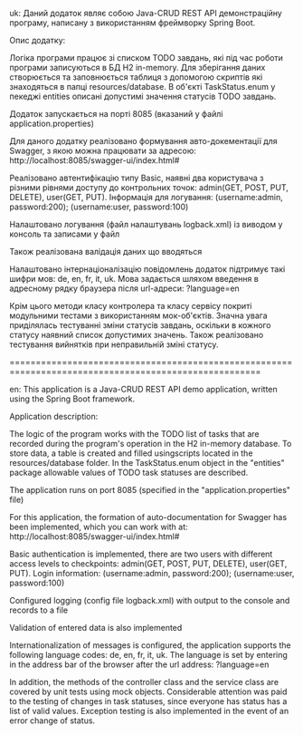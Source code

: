uk:
  Даний додаток являє собою Java-CRUD REST API демонстраційну програму, 
написану з використанням фреймворку Spring Boot.

Опис додатку:

  Логіка програми працює зі списком TODO завдань, які під час роботи програми записуються 
в БД H2 in-memory. Для зберігання даних створюється та заповнюється таблиця з допомогою 
скриптів які знаходяться в папці resources/database. В об'єкті TaskStatus.enum у пекеджі entities 
описані допустимі значення статусів TODO завдань.

  Додаток запускається на порті 8085 (вказаний у файлі application.properties)

  Для даного додатку реалізовано формування авто-докементації для Swagger, 
з якою можна працювати за адресою: http://localhost:8085/swagger-ui/index.html#

  Реалізовано автентифікацію типу Basic, наявні два користувача з різними рівнями доступу 
до контрольних точок: admin(GET, POST, PUT, DELETE), user(GET, PUT).
Інформація для логування: (username:admin, password:200); (username:user, password:100)

  Налаштовано логування (файл налаштувань logback.xml) із виводом у консоль та записами у файл

  Також реалізована валідація даних що вводяться

  Налаштовано інтернаціоналізацію повідомлень додаток підтримує такі шифри мов: de, en, fr, it, uk. 
Мова задається шляхом введення в адресному рядку браузера після url-адреси: ?language=en 

  Крім цього методи класу контролера та класу сервісу покриті модульними тестами з використанням 
мок-об'єктів. Значна увага приділялась тестуванні зміни статусів завдань, оскільки в кожного 
статусу наявний список допустимих значень. Також реалізовано тестування вийнятків при неправильній 
зміні статусу.

======================================================================================================

en:
 This application is a Java-CRUD REST API demo application,
written using the Spring Boot framework.

Application description:

  The logic of the program works with the TODO list of tasks that are recorded during the program's operation
in the H2 in-memory database. To store data, a table is created and filled usingscripts located in the 
resources/database folder. In the TaskStatus.enum object in the "entities" package allowable values ​​of TODO task 
statuses are described.

  The application runs on port 8085 (specified in the "application.properties" file)

  For this application, the formation of auto-documentation for Swagger has been implemented,
which you can work with at: http://localhost:8085/swagger-ui/index.html#

  Basic authentication is implemented, there are two users with different access levels
to checkpoints: admin(GET, POST, PUT, DELETE), user(GET, PUT).
Login information: (username:admin, password:200); (username:user, password:100)

  Configured logging (config file logback.xml) with output to the console and records to a file

  Validation of entered data is also implemented

  Internationalization of messages is configured, the application supports the following language codes: de, en, fr, it, uk.
The language is set by entering in the address bar of the browser after the url address: ?language=en

  In addition, the methods of the controller class and the service class are covered by unit tests using
mock objects. Considerable attention was paid to the testing of changes in task statuses, since everyone has
status has a list of valid values. Exception testing is also implemented in the event of an error change of status.